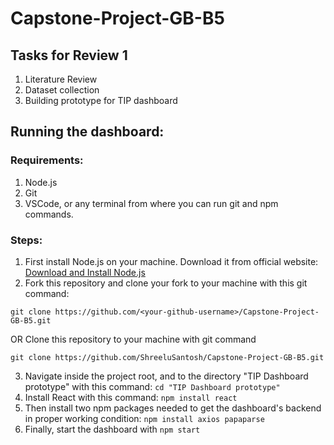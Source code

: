 # Capstone-Project-GB-B5

## Tasks for Review 1

1. Literature Review
2. Dataset collection
3. Building prototype for TIP dashboard

## Running the dashboard:

### Requirements:
1. Node.js
2. Git
3. VSCode, or any terminal from where you can run git and npm commands.

### Steps:

1. First install Node.js on your machine. Download it from official website: <a href="https://nodejs.org/en/learn/getting-started/how-to-install-nodejs">Download and Install Node.js</a>
2. Fork this repository and clone your fork to your machine with this git command:
```
git clone https://github.com/<your-github-username>/Capstone-Project-GB-B5.git
```
OR
Clone this repository to your machine with git command
```
git clone https://github.com/ShreeluSantosh/Capstone-Project-GB-B5.git
```
3. Navigate inside the project root, and to the directory "TIP Dashboard prototype" with this command: `cd "TIP Dashboard prototype"`
4. Install React with this command: `npm install react`
5. Then install two npm packages needed to get the dashboard's backend in proper working condition: `npm install axios papaparse`
6. Finally, start the dashboard with `npm start`
